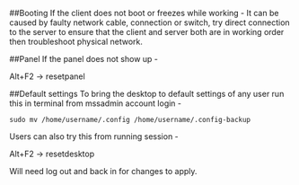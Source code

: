 ##Booting
If the client does not boot or freezes while working - It
can be caused by faulty network cable, connection or switch, try direct
connection to the server to ensure that the client and server both are
in working order then troubleshoot physical network.

##Panel
If the panel does not show up -

Alt+F2 -&gt; resetpanel

##Default settings
To bring the desktop to default settings of any
user run this in terminal from mssadmin account login -

    sudo mv /home/username/.config /home/username/.config-backup

Users can also try this from running session -

Alt+F2 -&gt; resetdesktop

Will need log out and back in for changes to apply.